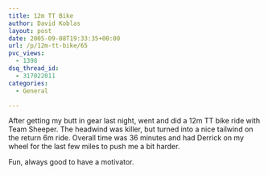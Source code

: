 ```yaml
---
title: 12m TT Bike
author: David Koblas
layout: post
date: 2005-09-08T19:33:35+00:00
url: /p/12m-tt-bike/65
pvc_views:
  - 1398
dsq_thread_id:
  - 317022011
categories:
  - General

---
```

After getting my butt in gear last night, went and did a 12m TT bike ride with Team Sheeper. The headwind was killer, but turned into a nice tailwind on the return 6m ride. Overall time was 36 minutes and had Derrick on my wheel for the last few miles to push me a bit harder.

Fun, always good to have a motivator.
